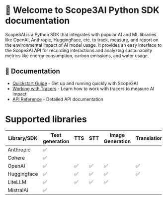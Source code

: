 # 👋 Welcome to Scope3AI Python SDK documentation

Scope3AI is a Python SDK that integrates with popular AI and ML libraries like
OpenAI, Anthropic, HuggingFace, etc. to track, measure, and report on the
environmental impact of AI model usage. It provides an easy interface to the
Scope3AI API for recording interactions and analyzing sustainability metrics
like energy consumption, carbon emissions, and water usage.

## 📖 Documentation

- [Quickstart Guide](quickstart.md) - Get up and running quickly with Scope3AI
- [Working with Tracers](tracer.md) - Learn how to work with tracers to measure AI impact
- [API Reference](api/scope3ai.md) - Detailed API documentation

# Supported libraries

| Library/SDK | Text generation | TTS | STT | Image Generation | Translation | Multimodal input | Multimodal output |
|-------------|-----------------|----|-----|------------------|-----------|------------------|-------------------|
| Anthropic   | ✅              |    |     |                  |           |                  |
| Cohere      | ✅              |    |     |                  |           |                  |
| OpenAI      | ✅              | ✅ | ✅  | ✅               | ✅        | Images/Audio     | Text/Audio
| Huggingface | ✅              | ✅ | ✅  | ✅               | ✅        |                  |
| LiteLLM     | ✅              | ✅ | ✅  | ✅               |           | Images/Audio     | Text/Audio
| MistralAi   | ✅              |    |     |                  |           | Images           |
